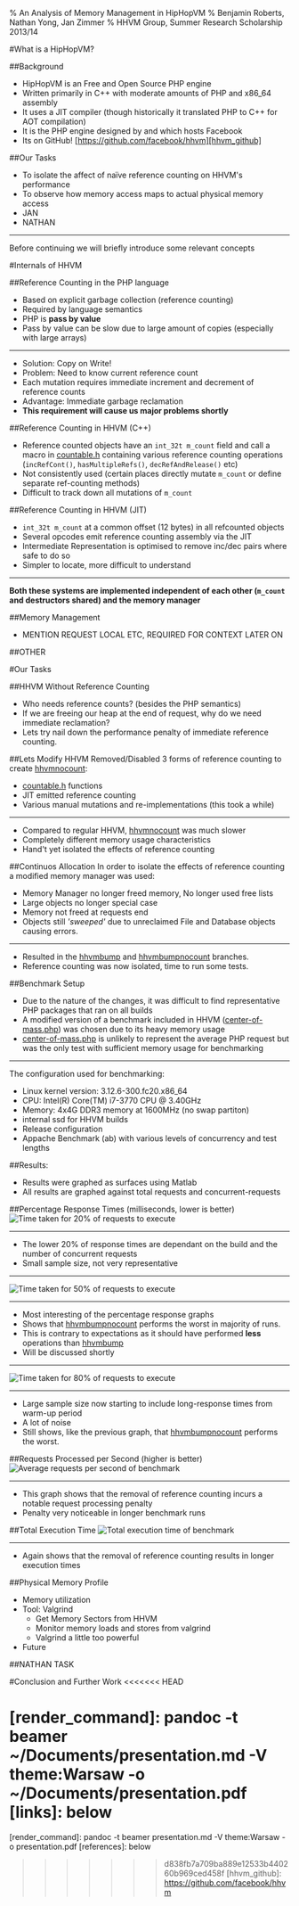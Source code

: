 % An Analysis of Memory Management in HipHopVM
% Benjamin Roberts, Nathan Yong, Jan Zimmer
% HHVM Group, Summer Research Scholarship 2013/14

#What is a HipHopVM?


##Background
 - HipHopVM is an Free and Open Source PHP engine
 - Written primarily in C++ with moderate amounts of PHP and x86_64 assembly
 - It uses a JIT compiler (though historically it translated PHP to C++ for AOT compilation)
 - It is the PHP engine designed by and which hosts Facebook
 - Its on GitHub! [https://github.com/facebook/hhvm][hhvm_github]


##Our Tasks
 - To isolate the affect of naïve reference counting on HHVM's performance
 - To observe how memory access maps to actual physical memory access
 - JAN
 - NATHAN

----------------------

Before continuing we will briefly introduce some relevant concepts

#Internals of HHVM

##Reference Counting in the PHP language
 - Based on explicit garbage collection (reference counting)
 - Required by language semantics
 - PHP is **pass by value**
 - Pass by value can be slow due to large amount of copies (especially with large arrays)
 

-----------------------

 - Solution: Copy on Write!
 - Problem: Need to know current reference count
 - Each mutation requires immediate increment and decrement of reference counts
 - Advantage: Immediate garbage reclamation
 - **This requirement will cause us major problems shortly**
 

##Reference Counting in HHVM (C++)
 - Reference counted objects have an `int_32t m_count` field and call a macro in [countable.h][countable.h] containing various reference counting operations (`incRefCont()`, `hasMultipleRefs()`, `decRefAndRelease()` etc)
 - Not consistently used (certain places directly mutate `m_count` or define separate ref-counting methods)
 - Difficult to track down all mutations of `m_count`

##Reference Counting in HHVM (JIT)
 - `int_32t m_count` at a common offset (12 bytes) in all refcounted objects
 - Several opcodes emit reference counting assembly via the JIT
 - Intermediate Representation is optimised to remove inc/dec pairs where safe to do so
 - Simpler to locate, more difficult to understand
 
--------------------
 
**Both these systems are implemented independent of each other (`m_count` and destructors shared) and the memory manager**
 
##Memory Management
 - MENTION REQUEST LOCAL ETC, REQUIRED FOR CONTEXT LATER ON
 
##OTHER

#Our Tasks

##HHVM Without Reference Counting
 - Who needs reference counts? (besides the PHP semantics)
 - If we are freeing our heap at the end of request, why do we need immediate reclamation?
 - Lets try nail down the performance penalty of immediate reference counting.

##Lets Modify HHVM 
Removed/Disabled 3 forms of reference counting to create [hhvmnocount][hhvmnocount]:
 
 - [countable.h][countable.h] functions
 - JIT emitted reference counting
 - Various manual mutations and re-implementations (this took a while)
 
 -----------------
 
 - Compared to regular HHVM, [hhvmnocount][hhvmnocount] was much slower
 - Completely different memory usage characteristics
 - Hand't yet isolated the effects of reference counting

##Continuos Allocation
In order to isolate the effects of reference counting a modified memory manager was used:

 - Memory Manager no longer freed memory, No longer used free lists
 - Large objects no longer special case
 - Memory not freed at requests end
 - Objects still _'sweeped'_ due to unreclaimed File and Database objects causing errors.
 
 -----------------
 
 - Resulted in the [hhvmbump][hhvmbump] and [hhvmbumpnocount][hhvmbumpnocount] branches.
 - Reference counting was now isolated, time to run some tests.
 
##Benchmark Setup
 - Due to the nature of the changes, it was difficult to find representative PHP packages that ran on all builds
 - A modified version of a benchmark included in HHVM ([center-of-mass.php][center-of-mass.php]) was chosen due to its heavy memory usage 
 - [center-of-mass.php][center-of-mass.php] is unlikely to represent the average PHP request but was the only test with sufficient memory usage for benchmarking
 
------------------ 

The configuration used for benchmarking:

 - Linux kernel version: 3.12.6-300.fc20.x86_64
 - CPU: Intel(R) Core(TM) i7-3770 CPU @ 3.40GHz
 - Memory: 4x4G DDR3 memory at 1600MHz (no swap partiton)
 - internal ssd for HHVM builds
 - Release configuration
 - Appache Benchmark (ab) with various levels of concurrency and test lengths
 
##Results:
 - Results were graphed as surfaces using Matlab
 - All results are graphed against total requests and concurrent-requests
 
##Percentage Response Times (milliseconds, lower is better)
![Time taken for 20% of requests to execute](images/percentage_20_surf_graph.png "Time taken for 20% of requests to execute")

-----------------

 - The lower 20% of response times are dependant on the build and the number of concurrent requests
 - Small sample size, not very representative
 
 ----------------
 
![Time taken for 50% of requests to execute](images/percentage_50_surf_graph.png "Time taken for 50% of requests to execute")

-----------------

 - Most interesting of the percentage response graphs
 - Shows that [hhvmbumpnocount][hhvmbumpnocount] performs the worst in majority of runs.
 - This is contrary to expectations as it should have performed **less** operations than [hhvmbump][hhvmbump]
 - Will be discussed shortly

-----------------

![Time taken for 80% of requests to execute](images/percentage_80_surf_graph.png "Time taken for 80% of requests to execute")

-----------------

 - Large sample size now starting to include long-response times from warm-up period
 - A lot of noise
 - Still shows, like the previous graph, that [hhvmbumpnocount][hhvmbumpnocount] performs the worst.
  
##Requests Processed per Second (higher is better)
![Average requests per second of benchmark](images/request_ps_surf_graph.png "Average requests per second of benchmark")

------------------

 - This graph shows that the removal of reference counting incurs a notable request processing penalty
 - Penalty very noticeable in longer benchmark runs

##Total Execution Time
![Total execution time of benchmark](images/total_time_surf_graph.png "Total execution time of benchmark")

------------------

- Again shows that the removal of reference counting results in longer execution times

##Physical Memory Profile
- Memory utilization
- Tool: Valgrind
  - Get Memory Sectors from HHVM
  - Monitor memory loads and stores from valgrind
  - Valgrind a little too powerful
- Future 

##NATHAN TASK

#Conclusion and Further Work
<<<<<<< HEAD

[render_command]: pandoc -t beamer ~/Documents/presentation.md -V theme:Warsaw -o ~/Documents/presentation.pdf
[links]: below
=======
[render_command]: pandoc -t beamer presentation.md -V theme:Warsaw -o presentation.pdf
[references]: below
>>>>>>> d838fb7a709ba889e12533b440260b969ced458f
[hhvm_github]: https://github.com/facebook/hhvm

[code_references]: below
[countable.h]: https://github.com/TsukasaUjiie/hhvm/blob/master/hphp/runtime/base/countable.h
[center-of-mass.php]: https://github.com/TsukasaUjiie/srs-hhvm-notebook/blob/master/refcount_analysis/benchmarks/center-of-mass.php

[repo_branches]: below
[inconsistant_refcounting_commit]: https://github.com/TsukasaUjiie/hhvm/commit/8ed7fcac87a3b9dc9d07078a619c2db1506089b4
[norefcount-master-compare]: https://github.com/TsukasaUjiie/hhvm/compare/master...consistant_refcounting#diff-346a8263f676cff3a20324eb9fb34231R4199
[hhvmclean]: https://github.com/TsukasaUjiie/hhvm/tree/master
[hhvmnocount]: https://github.com/TsukasaUjiie/hhvm/tree/consistant_refcounting
[hhvmbump]: https://github.com/TsukasaUjiie/hhvm/tree/master-bumppoint
[hhvmbumpnocount]: https://github.com/TsukasaUjiie/hhvm/tree/bump-point-no-refcounting

